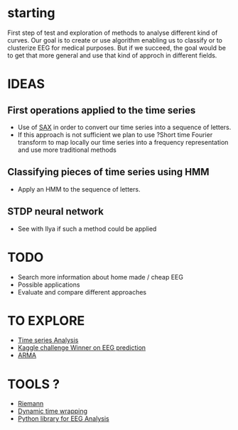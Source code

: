 # starting

First step of test and exploration of methods to analyse different kind of curves.
Our goal is to create or use algorithm enabling us to classify or to clusterize EEG for medical purposes. But if we succeed, the goal would be to get that more general and use that kind of approch in different fields.

# IDEAS 
## First operations applied to the time series
+ Use of [SAX](https://github.com/dolaameng/pysax) in order to convert our time series into a sequence of letters.
+ If this approach is not sufficient we plan to use ?Short time Fourier transform to map locally our time series into a frequency representation and use more traditional methods

## Classifying pieces of time series  using HMM
+ Apply an HMM to the sequence of letters. 

## STDP neural network
+ See with Ilya if such a method could be applied


# TODO

+ Search more information about home made / cheap EEG
+ Possible applications
+ Evaluate and compare different approaches

# TO EXPLORE
+ [Time series Analysis](https://sflscientific.com/data-science/) 
+ [Kaggle challenge Winner on EEG prediction](https://www.kaggle.com/c/grasp-and-lift-eeg-detection/)
+ [ARMA](https://bicorner.com/2015/11/16/time-series-analysis-using-ipython/)

# TOOLS ?
+ [Riemann](https://github.com/alexandrebarachant/pyRiemann)
+ [Dynamic time wrapping](https://en.wikipedia.org/wiki/Dynamic_time_warping)
+ [Python library for EEG Analysis](http://ptsa.readthedocs.io/en/latest/index.html)
